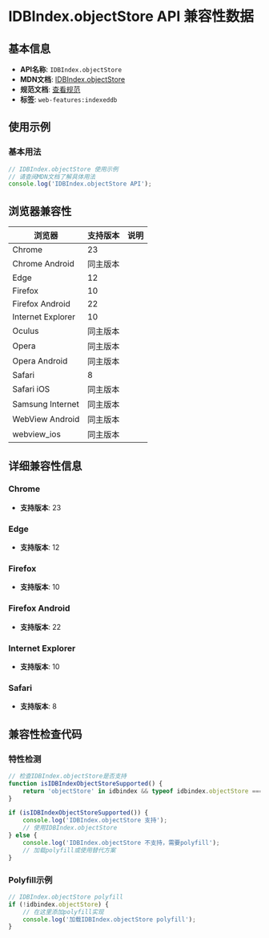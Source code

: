 # IDBIndex.objectStore API 兼容性数据

## 基本信息

- **API名称**: `IDBIndex.objectStore`
- **MDN文档**: [IDBIndex.objectStore](https://developer.mozilla.org/docs/Web/API/IDBIndex/objectStore)
- **规范文档**: [查看规范](https://w3c.github.io/IndexedDB/#ref-for-dom-idbindex-objectstore①)
- **标签**: `web-features:indexeddb`

## 使用示例

### 基本用法

```javascript
// IDBIndex.objectStore 使用示例
// 请查阅MDN文档了解具体用法
console.log('IDBIndex.objectStore API');
```

## 浏览器兼容性

| 浏览器 | 支持版本 | 说明 |
|--------|----------|------|
| Chrome | 23 |  |
| Chrome Android | 同主版本 |  |
| Edge | 12 |  |
| Firefox | 10 |  |
| Firefox Android | 22 |  |
| Internet Explorer | 10 |  |
| Oculus | 同主版本 |  |
| Opera | 同主版本 |  |
| Opera Android | 同主版本 |  |
| Safari | 8 |  |
| Safari iOS | 同主版本 |  |
| Samsung Internet | 同主版本 |  |
| WebView Android | 同主版本 |  |
| webview_ios | 同主版本 |  |

## 详细兼容性信息

### Chrome

- **支持版本**: 23

### Edge

- **支持版本**: 12

### Firefox

- **支持版本**: 10

### Firefox Android

- **支持版本**: 22

### Internet Explorer

- **支持版本**: 10

### Safari

- **支持版本**: 8

## 兼容性检查代码

### 特性检测

```javascript
// 检查IDBIndex.objectStore是否支持
function isIDBIndexObjectStoreSupported() {
    return 'objectStore' in idbindex && typeof idbindex.objectStore === 'function';
}

if (isIDBIndexObjectStoreSupported()) {
    console.log('IDBIndex.objectStore 支持');
    // 使用IDBIndex.objectStore
} else {
    console.log('IDBIndex.objectStore 不支持，需要polyfill');
    // 加载polyfill或使用替代方案
}
```

### Polyfill示例

```javascript
// IDBIndex.objectStore polyfill
if (!idbindex.objectStore) {
    // 在这里添加polyfill实现
    console.log('加载IDBIndex.objectStore polyfill');
}
```

